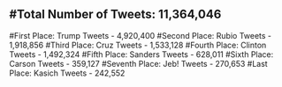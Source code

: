 #Total Number of Tweets: 11,364,046 
---
#First Place: Trump Tweets - 4,920,400
#Second Place: Rubio Tweets - 1,918,856
#Third Place: Cruz Tweets - 1,533,128
#Fourth Place: Clinton Tweets - 1,492,324
#Fifth Place: Sanders Tweets - 628,011
#Sixth Place: Carson Tweets - 359,127
#Seventh Place: Jeb! Tweets - 270,653
#Last Place: Kasich Tweets - 242,552
